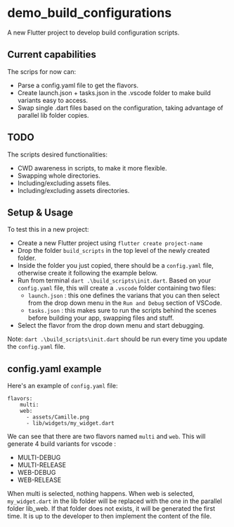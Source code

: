 # demo_build_configurations

A new Flutter project to develop build configuration scripts.

## Current capabilities
The scrips for now can:
- Parse a config.yaml file to get the flavors.
- Create launch.json + tasks.json in the .vscode folder to make build variants easy to access.
- Swap single .dart files based on the configuration, taking advantage of parallel lib folder copies.

## TODO
The scripts desired functionalities:
- CWD awareness in scripts, to make it more flexible.
- Swapping whole directories.
- Including/excluding assets files.
- Including/excluding assets directories.

## Setup & Usage
To test this in a new project:
- Create a new Flutter project using ```flutter create project-name```
- Drop the folder ```build_scripts``` in the top level of the newly created folder.
- Inside the folder you just copied, there should be a ```config.yaml``` file, otherwise create it following the example below.
- Run from terminal ```dart .\build_scripts\init.dart```. Based on your ```config.yaml``` file, this will create a ```.vscode``` folder containing two files:
    - ```launch.json``` : this one defines the varians that you can then select from the drop down menu in the ```Run and Debug``` section of VSCode.
    - ```tasks.json``` : this makes sure to run the scripts behind the scenes before building your app, swapping files and stuff.
- Select the flavor from the drop down menu and start debugging.

Note: ```dart .\build_scripts\init.dart``` should be run every time you update the ```config.yaml``` file.

## config.yaml example
Here's an example of ```config.yaml``` file:
```
flavors:
    multi:
    web: 
      - assets/Camille.png
      - lib/widgets/my_widget.dart
```

We can see that there are two flavors named ```multi``` and ```web```. This will generate 4 build variants for vscode : 
- MULTI-DEBUG
- MULTI-RELEASE
- WEB-DEBUG
- WEB-RELEASE

When multi is selected, nothing happens.
When web is selected, ```my_widget.dart``` in the lib folder will be replaced with the one in the parallel folder lib_web. If that folder does not exists, it will be generated the first time. It is up to the developer to then implement the content of the file.